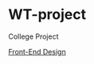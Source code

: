 # WT-project
College Project

<a href="https://murphy999.github.io/WT_Project/">Front-End Design</a>
